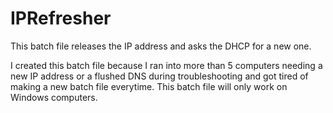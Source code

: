 # IPRefresher
This batch file releases the IP address and asks the DHCP for a new one.

I created this batch file because I ran into more than 5 computers needing a new IP address or a flushed DNS during troubleshooting and got tired of making a new batch file everytime.
This batch file will only work on Windows computers.
